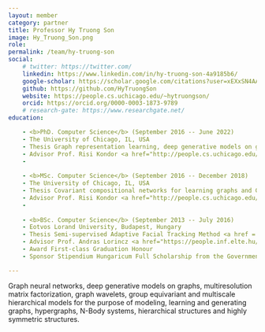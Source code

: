 ```yaml
---
layout: member
category: partner
title: Professor Hy Truong Son
image: Hy_Truong_Son.png
role: 
permalink: /team/hy-truong-son
social:
    # twitter: https://twitter.com/
    linkedin: https://www.linkedin.com/in/hy-truong-son-4a9185b6/
    google-scholar: https://scholar.google.com/citations?user=xEXxSN4AAAAJ&hl=en
    github: https://github.com/HyTruongSon
    website: https://people.cs.uchicago.edu/~hytruongson/
    orcid: https://orcid.org/0000-0003-1873-9789
    # research-gate: https://www.researchgate.net/
education:

    - <b>PhD. Computer Science</b> (September 2016 -- June 2022) 
    - The University of Chicago, IL, USA 
    - Thesis Graph representation learning, deep generative models on graphs, group equivariant molecular neural networks and multiresolution machine learning <a href = "PhD-Thesis.pdf"> [PhD-Thesis.pdf]</a>. 
    - Advisor Prof. Risi Kondor <a href="http://people.cs.uchicago.edu/~risi/"> [website]</a> 
    - 
 
    - <b>MSc. Computer Science</b> (September 2016 -- December 2018) 
    - The University of Chicago, IL, USA 
    - Thesis Covariant compositional networks for learning graphs and GraphFlow deep learning framework in C++/CUDA <a href = "MSc-Thesis.pdf"> [MSc-Thesis.pdf]</a> 
    - Advisor Prof. Risi Kondor <a href="http://people.cs.uchicago.edu/~risi/"> [website]</a> 
    - 
    
    - <b>BSc. Computer Science</b> (September 2013 -- July 2016) 
    - Eotvos Lorand University, Budapest, Hungary 
    - Thesis Semi-supervised Adaptive Facial Tracking Method <a href = "BSc-Thesis.pdf">[BSc-Thesis.pdf]</a> 
    - Advisor Prof. Andras Lorincz <a href="https://people.inf.elte.hu/lorincz/"> [website]</a> 
    - Award First-class Graduation Honour 
    - Sponsor Stipendium Hungaricum Full Scholarship from the Government of Hungary 

---
```


Graph neural networks, deep generative models on graphs, multiresolution matrix factorization, graph wavelets, group equivariant and multiscale hierarchical models for the purpose of modeling, learning and generating graphs, hypergraphs, N-Body systems, hierarchical structures and highly symmetric structures.

